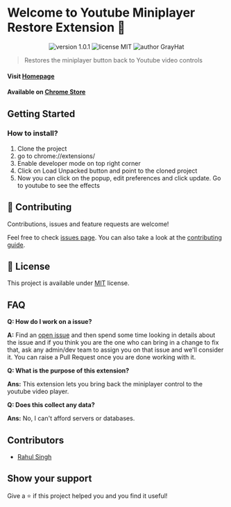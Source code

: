 # Welcome to Youtube Miniplayer Restore Extension 👋

<p align="center">
    <img src="https://img.shields.io/badge/version-1.0.2-yellowgreen" alt="version 1.0.1"/>
    <img src="https://img.shields.io/badge/license-MIT-brightgreen" alt="license MIT"/>
    <img src="https://img.shields.io/badge/author-GrayHat-silver" alt="author GrayHat"/>
</p>

> Restores the miniplayer button back to Youtube video controls

#### Visit [Homepage](https://github.com/GrayHat12/yt-miniplayer)

#### Available on [Chrome Store](https://chrome.google.com/webstore/detail/youtube-miniplayer/elhgajfahdnnkehiiacodmholaijcdcl)

## Getting Started

### How to install?
1. Clone the project<br>
2. go to chrome://extensions/<br>
3. Enable developer mode on top right corner<br>
4. Click on Load Unpacked button and point to the cloned project<br>
5. Now you can click on the popup, edit preferences and click update. Go to youtube to see the effects<br>

## 🤝 Contributing

Contributions, issues and feature requests are welcome!

Feel free to check [issues page](https://github.com/GrayHat12/no-spoilers/issues). You can also take a look at the [contributing guide](https://github.com/GrayHat12/no-spoilers/blob/main/CONTRIBUTING.md).

## 📝 License

This project is available under [MIT](https://github.com/GrayHat12/no-spoilers/blob/main/LICENSE.md) license.

## FAQ

**Q: How do I work on a issue?**

**A:** Find an [open issue](https://github.com/GrayHat12/no-spoilers/issues) and then spend some time looking in details about the issue and if you think you are the one who can bring in a change to fix that, ask any admin/dev team to assign you on that issue and we'll consider it. You can raise a Pull Request once you are done working with it.

**Q: What is the purpose of this extension?**

**Ans:** This extension lets you bring back the miniplayer control to the youtube video player.

**Q: Does this collect any data?**

**Ans:** No, I can't afford servers or databases.

## Contributors

- [Rahul Singh](https://github.com/GrayHat12)

## Show your support

Give a ⭐️ if this project helped you and you find it useful!
